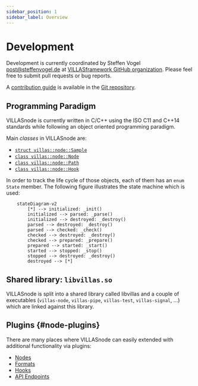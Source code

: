 ```yaml
---
sidebar_position: 1
sidebar_label: Overview
---
```


# Development

Development is currently coordinated by Steffen Vogel <post@steffenvogel.de> at [VILLASframework GitHub organization](https://github.com/VILLASframework/node).
Please feel free to submit pull requests or bug reports.

A [contribution guide](https://github.com/VILLASframework/node/blob/master/CONTRIBUTING.md) is available in the [Git repository](https://github.com/VILLASframework/node).

## Programming Paradigm

VILLASnode is currently written in C/C++ using the ISO C11 and C++14 standards while following an object oriented programming paradigm.

Main _classes_ in VILLASnode are:
- [`struct villas::node::Sample`](https://github.com/VILLASframework/node/blob/master/include/villas/sample.hpp)
- [`class villas::node::Node`](https://github.com/VILLASframework/node/blob/master/include/villas/node.hpp)
- [`class villas::node::Path`](https://github.com/VILLASframework/node/blob/master/include/villas/path.hpp)
- [`class villas::node::Hook`](https://github.com/VILLASframework/node/blob/master/include/villas/hook.hpp)

In order to track the life cycle of those objects, each of them has an `enum State` member.
The following figure illustrates the state machine which is used:

```mermaid
    stateDiagram-v2
        [*] --> initialized: _init()
        initialized --> parsed: _parse()
        initialized --> destroyed: _destroy()
        parsed --> destroyed: _destroy()
        parsed --> checked: _check()
        checked --> destroyed: _destroy()
        checked --> prepared: _prepare()
        prepared --> started: _start()
        started --> stopped: _stop()
        stopped --> destroyed: _destroy()
        destroyed --> [*]
```

## Shared library: `libvillas.so`

VILLASnode is split into a shared library called libvillas and a couple of executables (`villas-node`, `villas-pipe`, `villas-test`, `villas-signal`, ...) which are linked against this library.

## Plugins {#node-plugins}

There are many places where VILLASnode can easily extended with additional functionality via plugins:

- [Nodes](../nodes/index.md)
- [Formats](../formats/index.md)
- [Hooks](../hooks/index.md)
- [API Endpoints](./api.md)
